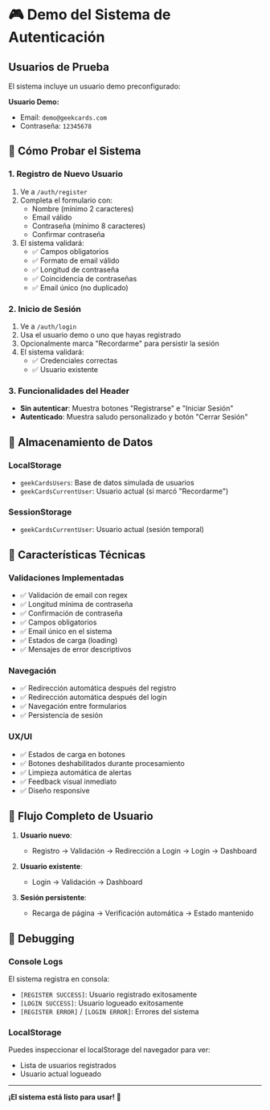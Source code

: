 # 🎮 Demo del Sistema de Autenticación

## Usuarios de Prueba

El sistema incluye un usuario demo preconfigurado:

**Usuario Demo:**
- Email: `demo@geekcards.com`
- Contraseña: `12345678`

## 🚀 Cómo Probar el Sistema

### 1. Registro de Nuevo Usuario
1. Ve a `/auth/register`
2. Completa el formulario con:
   - Nombre (mínimo 2 caracteres)
   - Email válido
   - Contraseña (mínimo 8 caracteres)
   - Confirmar contraseña
3. El sistema validará:
   - ✅ Campos obligatorios
   - ✅ Formato de email válido
   - ✅ Longitud de contraseña
   - ✅ Coincidencia de contraseñas
   - ✅ Email único (no duplicado)

### 2. Inicio de Sesión
1. Ve a `/auth/login`
2. Usa el usuario demo o uno que hayas registrado
3. Opcionalmente marca "Recordarme" para persistir la sesión
4. El sistema validará:
   - ✅ Credenciales correctas
   - ✅ Usuario existente

### 3. Funcionalidades del Header
- **Sin autenticar**: Muestra botones "Registrarse" e "Iniciar Sesión"
- **Autenticado**: Muestra saludo personalizado y botón "Cerrar Sesión"

## 💾 Almacenamiento de Datos

### LocalStorage
- `geekCardsUsers`: Base de datos simulada de usuarios
- `geekCardsCurrentUser`: Usuario actual (si marcó "Recordarme")

### SessionStorage
- `geekCardsCurrentUser`: Usuario actual (sesión temporal)

## 🔧 Características Técnicas

### Validaciones Implementadas
- ✅ Validación de email con regex
- ✅ Longitud mínima de contraseña
- ✅ Confirmación de contraseña
- ✅ Campos obligatorios
- ✅ Email único en el sistema
- ✅ Estados de carga (loading)
- ✅ Mensajes de error descriptivos

### Navegación
- ✅ Redirección automática después del registro
- ✅ Redirección automática después del login
- ✅ Navegación entre formularios
- ✅ Persistencia de sesión

### UX/UI
- ✅ Estados de carga en botones
- ✅ Botones deshabilitados durante procesamiento
- ✅ Limpieza automática de alertas
- ✅ Feedback visual inmediato
- ✅ Diseño responsive

## 🎯 Flujo Completo de Usuario

1. **Usuario nuevo**:
   - Registro → Validación → Redirección a Login → Login → Dashboard

2. **Usuario existente**:
   - Login → Validación → Dashboard

3. **Sesión persistente**:
   - Recarga de página → Verificación automática → Estado mantenido

## 🐛 Debugging

### Console Logs
El sistema registra en consola:
- `[REGISTER SUCCESS]`: Usuario registrado exitosamente
- `[LOGIN SUCCESS]`: Usuario logueado exitosamente
- `[REGISTER ERROR]` / `[LOGIN ERROR]`: Errores del sistema

### LocalStorage
Puedes inspeccionar el localStorage del navegador para ver:
- Lista de usuarios registrados
- Usuario actual logueado

---

**¡El sistema está listo para usar! 🚀**

